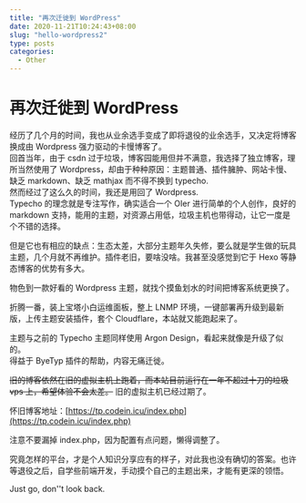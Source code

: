 ```yaml
---
title: "再次迁徙到 WordPress"
date: 2020-11-21T10:24:43+08:00
slug: "hello-wordpress2"
type: posts
categories:
  - Other
---
```


# 再次迁徙到 WordPress

经历了几个月的时间，我也从业余选手变成了即将退役的业余选手，又决定将博客换成由 Wordpress 强力驱动的卡慢博客了。  
回首当年，由于 csdn 过于垃圾，博客园能用但并不满意，我选择了独立博客，理所当然使用了 Wordpress，却由于种种原因：主题普通、插件臃肿、网站卡慢、缺乏 markdown、缺乏 mathjax 而不得不换到 typecho.  
然而经过了这么久的时间，我还是用回了 Wordpress.  
Typecho 的理念就是专注写作，确实适合一个 OIer 进行简单的个人创作，良好的 markdown 支持，能用的主题，对资源占用低，垃圾主机也带得动，让它一度是个不错的选择。  

但是它也有相应的缺点：生态太差，大部分主题年久失修，要么就是学生做的玩具主题，几个月就不再维护。插件老旧，要啥没啥。我甚至没感觉到它于 Hexo 等静态博客的优势有多大。  

物色到一款好看的 Wordpress 主题，就找个摸鱼划水的时间把博客系统更换了。

折腾一番，装上宝塔小白运维面板，整上 LNMP 环境，一键部署再升级到最新版，上传主题安装插件，套个 Cloudflare，本站就又能跑起来了。  

主题与之前的 Typecho 主题同样使用 Argon Design，看起来就像是升级了似的。  
得益于 ByeTyp 插件的帮助，内容无痛迁徙。

~~旧的博客依然在旧的虚拟主机上跑着，而本站目前运行在一年不超过十刀的垃圾 vps 上，希望体验不会太差。~~
旧的虚拟主机已经过期了。

怀旧博客地址：[https://tp.codein.icu/index.php](https://tp.codein.icu/index.php)

注意不要漏掉 index.php，因为配置有点问题，懒得调整了。

究竟怎样的平台，才是个人知识分享应有的样子，对此我也没有确切的答案。也许等退役之后，自学些前端开发，手动摸个自己的主题出来，才能有更深的领悟。

Just go, don''t look back.